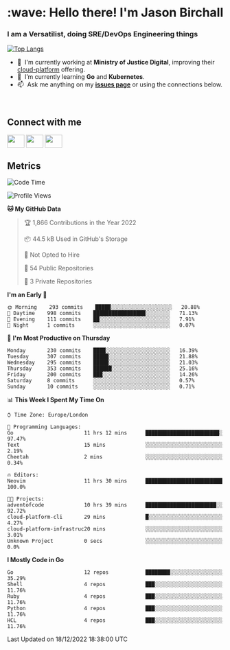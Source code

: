 <h1 align="left" id="jason-title">:wave: Hello there! I'm Jason Birchall</h1>
<h3 align="left">I am a Versatilist, doing SRE/DevOps Engineering things</h3>

[![Top Langs](https://github-readme-stats.vercel.app/api?username=jasonBirchall&show_icons=true&count_private=true&include_all_commits=true&theme=gruvbox)](https://github.com/anuraghazra/github-readme-stats)

- :office: &nbsp;I'm currently working at **Ministry of Justice Digital**, improving their [cloud-platform](https://github.com/ministryofjustice/cloud-platform) offering.
- :seedling: &nbsp;I’m currently learning **Go** and **Kubernetes**.
- :mailbox: &nbsp;Ask me anything on my **[issues page]** or using the connections below.


<br>

<h2>Connect with me</h2>
<p>
<a href="https://twitter.com/jsonBirchall" target="blank"><img align="center" src="https://cdn.jsdelivr.net/npm/simple-icons@3.0.1/icons/twitter.svg" alt="" height="30" width="40" /></a>
<a href="https://keybase.io/json0" target="blank"><img align="center" src="https://cdn.jsdelivr.net/npm/simple-icons@3.0.1/icons/keybase.svg" alt="" height="30" width="40" /></a>
<a href="https://www.reddit.com/user/kakorate" target="blank"><img align="center" src="https://cdn.jsdelivr.net/npm/simple-icons@3.0.1/icons/reddit.svg" alt="" height="30" width="40" /></a>
</p>

<h2>Metrics</h2>

<!--START_SECTION:waka-->
![Code Time](http://img.shields.io/badge/Code%20Time-879%20hrs%204%20mins-blue)

![Profile Views](http://img.shields.io/badge/Profile%20Views-1-blue)

**🐱 My GitHub Data** 

> 🏆 1,866 Contributions in the Year 2022
 > 
> 📦 44.5 kB Used in GitHub's Storage 
 > 
> 🚫 Not Opted to Hire
 > 
> 📜 54 Public Repositories 
 > 
> 🔑 3 Private Repositories  
 > 
**I'm an Early 🐤** 

```text
🌞 Morning    293 commits    █████░░░░░░░░░░░░░░░░░░░░   20.88% 
🌆 Daytime    998 commits    █████████████████░░░░░░░░   71.13% 
🌃 Evening    111 commits    ██░░░░░░░░░░░░░░░░░░░░░░░   7.91% 
🌙 Night      1 commits      ░░░░░░░░░░░░░░░░░░░░░░░░░   0.07%

```
📅 **I'm Most Productive on Thursday** 

```text
Monday       230 commits    ████░░░░░░░░░░░░░░░░░░░░░   16.39% 
Tuesday      307 commits    █████░░░░░░░░░░░░░░░░░░░░   21.88% 
Wednesday    295 commits    █████░░░░░░░░░░░░░░░░░░░░   21.03% 
Thursday     353 commits    ██████░░░░░░░░░░░░░░░░░░░   25.16% 
Friday       200 commits    ███░░░░░░░░░░░░░░░░░░░░░░   14.26% 
Saturday     8 commits      ░░░░░░░░░░░░░░░░░░░░░░░░░   0.57% 
Sunday       10 commits     ░░░░░░░░░░░░░░░░░░░░░░░░░   0.71%

```


📊 **This Week I Spent My Time On** 

```text
⌚︎ Time Zone: Europe/London

💬 Programming Languages: 
Go                       11 hrs 12 mins      ████████████████████████░   97.47% 
Text                     15 mins             ░░░░░░░░░░░░░░░░░░░░░░░░░   2.19% 
Cheetah                  2 mins              ░░░░░░░░░░░░░░░░░░░░░░░░░   0.34%

🔥 Editors: 
Neovim                   11 hrs 30 mins      █████████████████████████   100.0%

🐱‍💻 Projects: 
adventofcode             10 hrs 39 mins      ███████████████████████░░   92.72% 
cloud-platform-cli       29 mins             █░░░░░░░░░░░░░░░░░░░░░░░░   4.27% 
cloud-platform-infrastruc20 mins             ░░░░░░░░░░░░░░░░░░░░░░░░░   3.01% 
Unknown Project          0 secs              ░░░░░░░░░░░░░░░░░░░░░░░░░   0.0%

```

**I Mostly Code in Go** 

```text
Go                       12 repos            ████████░░░░░░░░░░░░░░░░░   35.29% 
Shell                    4 repos             ███░░░░░░░░░░░░░░░░░░░░░░   11.76% 
Ruby                     4 repos             ███░░░░░░░░░░░░░░░░░░░░░░   11.76% 
Python                   4 repos             ███░░░░░░░░░░░░░░░░░░░░░░   11.76% 
HCL                      4 repos             ███░░░░░░░░░░░░░░░░░░░░░░   11.76%

```



 Last Updated on 18/12/2022 18:38:00 UTC
<!--END_SECTION:waka-->

<!-- links -->

[issues page]: https://github.com/jasonBirchall/jasonBirchall/issues "jasonBirchall/issues"
